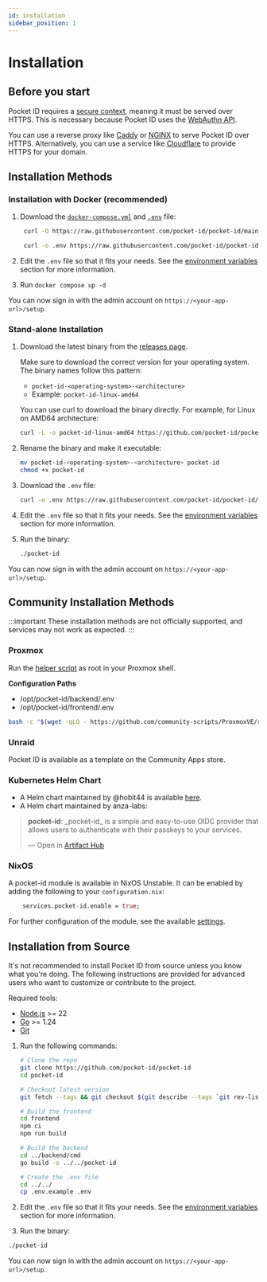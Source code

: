 ```yaml
---
id: installation
sidebar_position: 1
---
```


# Installation

## Before you start

Pocket ID requires a [secure context](https://developer.mozilla.org/en-US/docs/Web/Security/Secure_Contexts), meaning it must be served over HTTPS. This is necessary because Pocket ID uses the [WebAuthn API](https://developer.mozilla.org/en-US/docs/Web/API/Web_Authentication_API).

You can use a reverse proxy like [Caddy](https://caddyserver.com/) or [NGINX](https://www.nginx.com/) to serve Pocket ID over HTTPS. Alternatively, you can use a service like [Cloudflare](https://www.cloudflare.com/) to provide HTTPS for your domain.

## Installation Methods

### Installation with Docker (recommended)

1. Download the [`docker-compose.yml`](https://raw.githubusercontent.com/pocket-id/pocket-id/main/docker-compose.yml) and [`.env`](https://raw.githubusercontent.com/pocket-id/pocket-id/main/.env.example) file:

   ```bash
    curl -O https://raw.githubusercontent.com/pocket-id/pocket-id/main/docker-compose.yml

    curl -o .env https://raw.githubusercontent.com/pocket-id/pocket-id/main/.env.example
   ```

2. Edit the `.env` file so that it fits your needs. See the [environment variables](/docs/configuration/environment-variables) section for more information.
3. Run `docker compose up -d`

You can now sign in with the admin account on `https://<your-app-url>/setup`.

### Stand-alone Installation

1. Download the latest binary from the [releases page](https://github.com/pocket-id/pocket-id/releases/latest).

   Make sure to download the correct version for your operating system. The binary names follow this pattern:

   - `pocket-id-<operating-system>-<architecture>`
   - Example: `pocket-id-linux-amd64`

   You can use curl to download the binary directly. For example, for Linux on AMD64 architecture:

   ```bash
   curl -L -o pocket-id-linux-amd64 https://github.com/pocket-id/pocket-id/releases/latest/download/pocket-id-linux-amd64
   ```

2. Rename the binary and make it executable:

   ```bash
   mv pocket-id-<operating-system>-<architecture> pocket-id
   chmod +x pocket-id
   ```

3. Download the `.env` file:

   ```bash
   curl -o .env https://raw.githubusercontent.com/pocket-id/pocket-id/main/.env.example
   ```

4. Edit the `.env` file so that it fits your needs. See the [environment variables](/docs/configuration/environment-variables) section for more information.
5. Run the binary:

   ```bash
   ./pocket-id
   ```

You can now sign in with the admin account on `https://<your-app-url>/setup`.

## Community Installation Methods

:::important
These installation methods are not officially supported, and services may not work as expected.
:::

### Proxmox

Run the [helper script](https://community-scripts.github.io/ProxmoxVE/scripts?id=pocketid) as root in your Proxmox shell.

**Configuration Paths**

- /opt/pocket-id/backend/.env
- /opt/pocket-id/frontend/.env

```bash
bash -c "$(wget -qLO - https://github.com/community-scripts/ProxmoxVE/raw/main/ct/pocketid.sh)"
```

### Unraid

Pocket ID is available as a template on the Community Apps store.

### Kubernetes Helm Chart

- A Helm chart maintained by @hobit44 is available [here](https://github.com/hobbit44/pocket-id-helm).
- A Helm chart maintained by anza-labs:

<div class="artifacthub-widget" data-url="https://artifacthub.io/packages/helm/anza-labs/pocket-id" data-theme="light" data-header="true" data-stars="true" data-responsive="false"><blockquote><p lang="en" dir="ltr"><b>pocket-id</b>: _pocket-id_ is a simple and easy-to-use OIDC provider that allows users to authenticate with their passkeys to your services. </p>&mdash; Open in <a href="https://artifacthub.io/packages/helm/anza-labs/pocket-id">Artifact Hub</a></blockquote></div><script async src="https://artifacthub.io/artifacthub-widget.js"></script>

### NixOS

A pocket-id module is available in NixOS Unstable.
It can be enabled by adding the following to your `configuration.nix`:

```nix
    services.pocket-id.enable = true;
```

For further configuration of the module, see the available [settings](https://search.nixos.org/options?channel=unstable&from=0&size=50&sort=relevance&type=packages&query=pocket-id).

## Installation from Source

It's not recommended to install Pocket ID from source unless you know what you're doing. The following instructions are provided for advanced users who want to customize or contribute to the project.

Required tools:

- [Node.js](https://nodejs.org/en/download/) >= 22
- [Go](https://golang.org/doc/install) >= 1.24
- [Git](https://git-scm.com/downloads)

1. Run the following commands:

   ```bash
   # Clone the repo
   git clone https://github.com/pocket-id/pocket-id
   cd pocket-id

   # Checkout latest version
   git fetch --tags && git checkout $(git describe --tags `git rev-list --tags --max-count=1`)

   # Build the frontend
   cd frontend
   npm ci
   npm run build

   # Build the backend
   cd ../backend/cmd
   go build -o ../../pocket-id

   # Create the .env file
   cd ../../
   cp .env.example .env
   ```

2. Edit the `.env` file so that it fits your needs. See the [environment variables](/docs/configuration/environment-variables) section for more information.
3. Run the binary:

```bash
./pocket-id
```

You can now sign in with the admin account on `https://<your-app-url>/setup`.
